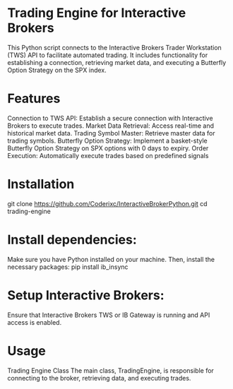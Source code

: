# Trading Engine for Interactive Brokers
This Python script connects to the Interactive Brokers Trader Workstation (TWS) API to facilitate automated trading. It includes functionality for establishing a connection, retrieving market data, and executing a Butterfly Option Strategy on the SPX index.

# Features
Connection to TWS API: Establish a secure connection with Interactive Brokers to execute trades.
Market Data Retrieval: Access real-time and historical market data.
Trading Symbol Master: Retrieve master data for trading symbols.
Butterfly Option Strategy: Implement a basket-style Butterfly Option Strategy on SPX options with 0 days to expiry.
Order Execution: Automatically execute trades based on predefined signals

# Installation
git clone https://github.com/Coderixc/InteractiveBrokerPython.git
cd trading-engine

# Install dependencies:
Make sure you have Python installed on your machine. Then, install the necessary packages:
pip install ib_insync

# Setup Interactive Brokers:
Ensure that Interactive Brokers TWS or IB Gateway is running and API access is enabled.

# Usage
Trading Engine Class
The main class, TradingEngine, is responsible for connecting to the broker, retrieving data, and executing trades.
